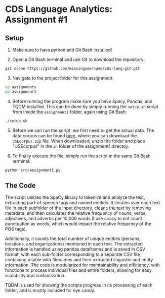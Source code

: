 # CDS Language Analytics: Assignment #1

## Setup
1. Make sure to have python and Git Bash installed!

2. Open a Git Bash terminal and use Git to download the repository:

```sh
git clone https://github.com/missingusername/cds-lang-git.git
```

3. Navigate to the project folder for this assignment:

```sh
cd assignments
cd assignment1
```

4. Before running the program make sure you have Spacy, Pandas, and TQDM installed. This can be done by simply running the ```setup.sh``` script from inside the ```assignment1``` folder, again using Git Bash:

```sh
./setup.sh
```

5. Before we can run the script, we first need to get the actual data. The data corpus can be found [here](https://ota.bodleian.ox.ac.uk/repository/xmlui/handle/20.500.12024/2457), where you can download the ```USEcorpus.zip``` file. When downloaded, unzip the folder and place "USEcorpus" in the ```in``` folder of the assignment1 directoy.

6. To finally execute the file, simply run the script in the same Git Bash terminal:

```sh
python src/assignment1.py
```

## The Code
The script utilizes the SpaCy library to tokenize and analyze the text, extracting part-of-speech tags and named entities. It iterates over each text file in each subfolder of the input directory, cleans the text by removing metadata, and then calculates the relative frequency of nouns, verbs, adjectives, and adverbs per 10,000 words (I use spacy to not count punctuation as words, which would impact the relative frequency of the POS tags).

Additionally, it counts the total number of unique entities (persons, locations, and organizations) mentioned in each text. The extracted information is handled using pandas dataframes and is saved in CSV format, with each sub-folder corresponding to a separate CSV file containing a table with filenames and their extracted linguistic and entity information. The code is modularized for maintainability and efficiency, with functions to process individual files and entire folders, allowing for easy scalability and customization.

TQDM is used for showing the scripts progress in its processing of each folder, and is mostly included for eye candy.
